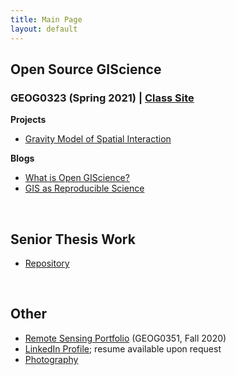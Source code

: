 ```yaml
---
title: Main Page
layout: default
---
```


## Open Source GIScience
### GEOG0323 (Spring 2021) | [Class Site](https://gis4dev.github.io/)

**Projects**
- [Gravity Model of Spatial Interaction](gravity/gravity.md)

**Blogs**
- [What is Open GIScience?](blogs/opensource.md)
- [GIS as Reproducible Science](blogs/GIScience.md)

<br>

## Senior Thesis Work
- [Repository](https://github.com/mtango99/thesis)

<br>

## Other
- [Remote Sensing Portfolio](https://sites.middlebury.edu/madeleinetango/) (GEOG0351, Fall 2020)
- [LinkedIn Profile](https://linkedin.com/in/madeleinetango/); resume available upon request
- [Photography](https://vsco.co/mtango99/)


